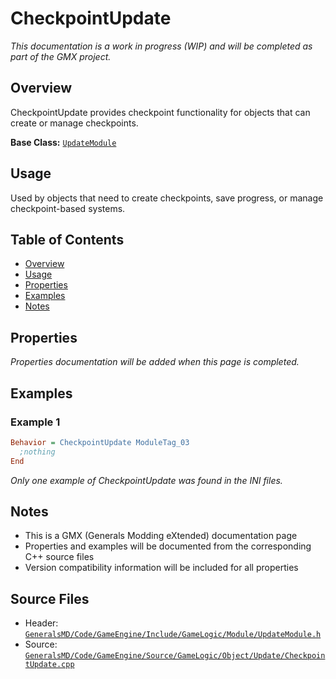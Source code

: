 # CheckpointUpdate

*This documentation is a work in progress (WIP) and will be completed as part of the GMX project.*

## Overview

CheckpointUpdate provides checkpoint functionality for objects that can create or manage checkpoints.

**Base Class:** [`UpdateModule`](../../GeneralsMD/Code/GameEngine/Include/GameLogic/Module/UpdateModule.h)

## Usage

Used by objects that need to create checkpoints, save progress, or manage checkpoint-based systems.

## Table of Contents

- [Overview](#overview)
- [Usage](#usage)
- [Properties](#properties)
- [Examples](#examples)
- [Notes](#notes)

## Properties

*Properties documentation will be added when this page is completed.*

## Examples

### Example 1
```ini
Behavior = CheckpointUpdate ModuleTag_03
  ;nothing
End
```

*Only one example of CheckpointUpdate was found in the INI files.*

## Notes

- This is a GMX (Generals Modding eXtended) documentation page
- Properties and examples will be documented from the corresponding C++ source files
- Version compatibility information will be included for all properties

## Source Files

- Header: [`GeneralsMD/Code/GameEngine/Include/GameLogic/Module/UpdateModule.h`](../../GeneralsMD/Code/GameEngine/Include/GameLogic/Module/UpdateModule.h)
- Source: [`GeneralsMD/Code/GameEngine/Source/GameLogic/Object/Update/CheckpointUpdate.cpp`](../../GeneralsMD/Code/GameEngine/Source/GameLogic/Object/Update/CheckpointUpdate.cpp)

